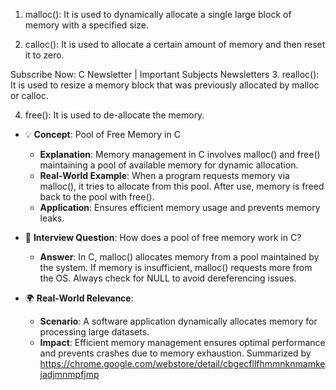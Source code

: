 1. malloc(): It is used to dynamically allocate a single large block of memory with a specified size.

2. calloc(): It is used to allocate a certain amount of memory and then reset it to zero.

Subscribe Now: C Newsletter | Important Subjects Newsletters
3. realloc(): It is used to resize a memory block that was previously allocated by malloc or calloc.

4. free(): It is used to de-allocate the memory.


- 💡 **Concept**: Pool of Free Memory in C
  - **Explanation**: Memory management in C involves malloc() and free() maintaining a pool of available memory for dynamic allocation.
  - **Real-World Example**: When a program requests memory via malloc(), it tries to allocate from this pool. After use, memory is freed back to the pool with free().
  - **Application**: Ensures efficient memory usage and prevents memory leaks.

- 🎯 **Interview Question**: How does a pool of free memory work in C?
  - **Answer**: In C, malloc() allocates memory from a pool maintained by the system. If memory is insufficient, malloc() requests more from the OS. Always check for NULL to avoid dereferencing issues.

- 🌍 **Real-World Relevance**: 
  - **Scenario**: A software application dynamically allocates memory for processing large datasets.
  - **Impact**: Efficient memory management ensures optimal performance and prevents crashes due to memory exhaustion.
Summarized by https://chrome.google.com/webstore/detail/cbgecfllfhmmnknmamkejadjmnmpfjmp
